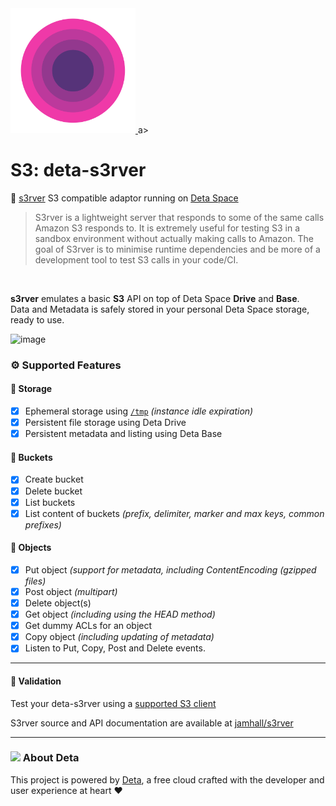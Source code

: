 <a href="https://deta.space/discovery/r/btsgyxlypadef6yv" target="_blank">
<img src="https://raw.githubusercontent.com/deta/.github/main/profile/deta.svg" width=200>
</a>a>

# S3: deta-s3rver
:rocket: [s3rver](https://github.com/jamhall/s3rver) S3 compatible adaptor running on [Deta Space](https://deta.space/) 

> S3rver is a lightweight server that responds to some of the same calls Amazon S3 responds to. It is extremely useful for testing S3 in a sandbox environment without actually making calls to Amazon. The goal of S3rver is to minimise runtime dependencies and be more of a development tool to test S3 calls in your code/CI.

<br>

**s3rver** emulates a basic **S3** API on top of Deta Space **Drive** and **Base**.<br>
Data and Metadata is safely stored in your personal Deta Space storage, ready to use. 

![image](https://github.com/lmangani/deta-s3rver/assets/1423657/72d2a6aa-0f1a-4813-85a7-cf1479538bd6)



### :gear: Supported Features 
#### 🧱 Storage
- [x] Ephemeral storage using [`/tmp`](https://docs.deta.sh/docs/micros/faqs_micros#why-can-i-not-write-to-the-filesystem-in-a-micro) _(instance idle expiration)_
- [x] Persistent file storage using Deta Drive
- [x] Persistent metadata and listing using Deta Base
#### 🧱 Buckets
- [x] Create bucket
- [x] Delete bucket
- [x] List buckets
- [x] List content of buckets _(prefix, delimiter, marker and max keys, common prefixes)_
#### 🧱 Objects
- [x] Put object _(support for metadata, including ContentEncoding (gzipped files)_
- [x] Post object _(multipart)_
- [x] Delete object(s)
- [x] Get object _(including using the HEAD method)_
- [x] Get dummy ACLs for an object
- [x] Copy object _(including updating of metadata)_
- [x] Listen to Put, Copy, Post and Delete events.

<hr>

#### 🧪 Validation
Test your deta-s3rver using a [supported S3 client](https://github.com/jubos/fake-s3/wiki/Supported-Clients)

S3rver source and API documentation are available at [jamhall/s3rver](https://github.com/jamhall/s3rver)

<hr>

### <img src="https://docs.deta.sh/img/logo.svg" width=25> About Deta 
This project is powered by [Deta](https://deta.sh), a free cloud crafted with the developer and user experience at heart :heart:
